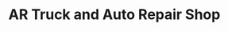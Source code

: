 ---
title: "AR Truck and Auto Repair Shop"
url: /nunn/ar-truck-and-auto-repair-shop/
shop: car repair
---